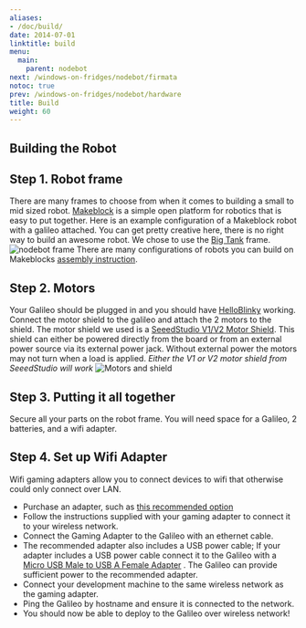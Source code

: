 ```yaml
---
aliases:
- /doc/build/
date: 2014-07-01
linktitle: build 
menu:
  main:
    parent: nodebot 
next: /windows-on-fridges/nodebot/firmata
notoc: true
prev: /windows-on-fridges/nodebot/hardware
title: Build 
weight: 60
---
```



## Building the Robot 

## Step 1. Robot frame
There are many frames to choose from when it comes to building a small to mid sized robot. [Makeblock](http://www.makeblock.cc/) is a simple open platform for robotics that is easy to put together. Here is an example configuration of a Makeblock robot with a galileo attached. You can get pretty creative here, there is no right way to build an awesome robot.
We chose to use the [Big Tank](/windows-on-fridges/pdf/Makeblock-Big-Tank.pdf) frame.
![nodebot frame](/windows-on-fridges/img/nodebot/nodebot-frame.jpg)
There are many configurations of robots you can build on Makeblocks [assembly instruction](https://github.com/Makeblock-official/Assembly-Instructions).

## Step 2. Motors
Your Galileo should be plugged in and you should have [HelloBlinky](http://ms-iot.github.io/content/HelloBlinky.htm) working. 
Connect the motor shield to the galileo and attach the 2 motors to the shield.
The motor shield we used is a [SeeedStudio V1/V2 Motor Shield](http://www.seeedstudio.com/depot/Motor-Shield-V20-p-1377.html?cPath=91_92). This shield can either be powered directly from the board or from an external power source via its external power jack. Without external power the motors may not turn when a load is applied.
_Either the V1 or V2 motor shield from SeeedStudio will work_
![Motors and shield](/windows-on-fridges/img/nodebot/nodebot-motors-shield.jpg)

## Step 3. Putting it all together
Secure all your parts on the robot frame. You will need space for a Galileo, 2 batteries, and a wifi adapter.

## Step 4. Set up Wifi Adapter

Wifi gaming adapters allow you to connect devices to wifi that otherwise could 
only connect over LAN.

* Purchase an adapter, such as [this recommended option](http://www.amazon.com/NETGEAR-WNCE2001-Universal-Internet-Adapter/dp/B007CO5DZ4/ref=sr_1_3?ie=UTF8&qid=1404169366&sr=8-3&keywords=wireless+gaming+adapter)
* Follow the instructions supplied with your gaming adapter to connect it to your wireless network.
* Connect the Gaming Adapter to the Galileo with an ethernet cable.
* The recommended adapter also includes a USB power cable; If your adapter includes a USB power cable connect it to the Galileo with a [Micro USB Male to USB A Female Adapter](http://www.amazon.com/Micro-USB-Male-Female-Adapter/dp/B0027YYMU6) . The Galileo can provide sufficient power to the recommended adapter.
* Connect your development machine to the same wireless network as the gaming adapter.
* Ping the Galileo by hostname and ensure it is connected to the network.
* You should now be able to deploy to the Galileo over wireless network!
